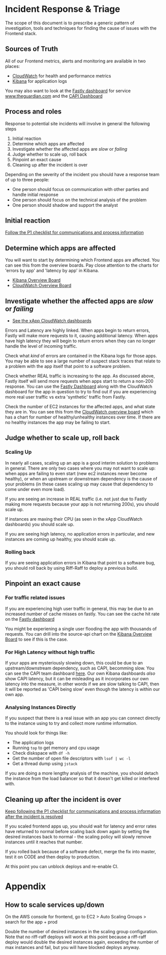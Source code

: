 # Incident Response & Triage

The scope of this document is to prescribe a generic pattern of investigation, tools and 
techniques for finding the cause of issues with the Frontend stack.

## Sources of Truth

All of our Frontend metrics, alerts and monitoring are available in two places: 

* [CloudWatch](https://eu-west-1.console.aws.amazon.com/cloudwatch/) for health and performance metrics
* [Kibana](https://logs.gutools.co.uk/app/kibana) for application logs

You may also want to look at the [Fastly dashboard](https://manage.fastly.com/) for service www.theguardian.com
and the  [CAPI Dashboard](http://status.capi.gutools.co.uk/)

## Process and roles

Response to potential site incidents will involve in general the following steps

1. Initial reaction
2. Determine which apps are affected
3. Investigate whether the affected apps are _slow_ or _failing_
4. Judge whether to scale up, roll back
5. Pinpoint an exact cause
6. Cleaning up after the incident is over

Depending on the severity of the incident you should have a response team of
up to three people:

* One person should focus on communication with other parties and handle initial response
* One person should focus on the technical analysis of the problem
* One person should shadow and support the analyst

## Initial reaction

[Follow the P1 checklist for communications and process information](https://docs.google.com/document/d/1sAq378Oqm5NUG2_FJORDSd_Tag6gUUUsZaE9zUsgWHc/edit?usp=sharing)

## Determine which apps are affected

You will want to start by determining which Frontend apps are affected. You can 
see this from the overview boards. Pay close attention to the charts for 'errors by
app' and 'latency by app' in Kibana.

* [Kibana Overview Board](https://logs.gutools.co.uk/app/kibana#/dashboard/00349ef0-06a1-11e8-a56d-a31118fab969?_g=(refreshInterval%3A(display%3AOff%2Cpause%3A!f%2Cvalue%3A0)%2Ctime%3A(from%3Anow-15m%2Cmode%3Aquick%2Cto%3Anow)))
* [CloudWatch Overview Board](https://eu-west-1.console.aws.amazon.com/cloudwatch/home?region=eu-west-1#dashboards:name=xOverview)

## Investigate whether the affected apps are _slow_ or _failing_

* [See the xApp CloudWatch dashboards](https://eu-west-1.console.aws.amazon.com/cloudwatch/home?region=eu-west-1#dashboards:)

Errors and Latency are highly linked. When apps begin to return errors, Fastly
will make more requests to it, causing additional latency. When apps have high 
latency they will begin to return errors when they can no longer handle the level 
of incoming traffic.

Check what _kind_ of errors are contained in the Kibana logs for those apps. You 
may be able to see a large number of suspect stack traces that relate to a problem
with the app itself that point to a software problem.

Check whether REAL traffic is increasing to the app. As discussed above, Fastly 
itself will send more requests when apps start to return a non-200 response. You can 
use the [Fastly Dashboard](https://manage.fastly.com/) along with the CloudWatch dashboard 
for the app in question to try to find out if you are experiencing more real user 
traffic vs extra 'synthetic' traffic from Fastly.

Check the number of EC2 instances for the affected apps, and what state they are in. 
You can see this from the [CloudWatch overview board](https://eu-west-1.console.aws.amazon.com/cloudwatch/home?region=eu-west-1#dashboards:name=xOverview) which has a chart for number of healthy/unhealthy 
instances over time. If there are no healthy instances the app may be failing to start.

## Judge whether to scale up, roll back

### Scaling Up

In nearly all cases, scaling up an app is a good interim solution to problems in
general. There are only two cases where you may not want to scale up: when apps
are failing to even start (new ec2 instances never become healthy), or when an upstream
or downstream dependency is the cause of your problems (in these cases scaling up
may cause that dependency to come under even more load).

If you are seeing an increase in REAL traffic (i.e. not just due to Fastly making 
more requests because your app is not returning 200s), you should scale up.

If instances are maxing their CPU (as seen in the xApp CloudWatch dashboards) you 
should scale up.

If you are seeing high latency, no application errors in particular, and new instances 
are coming up healthy, you should scale up.

### Rolling back

If you are seeing application errors in Kibana that point to a software bug, you 
should roll back by using Riff-Raff to deploy a previous build.

## Pinpoint an exact cause

### For traffic related issues

If you are experiencing high user traffic in general, this may be due to an increased
number of cache misses on fastly. You can see the cache hit rate on the [Fastly dashboard](https://manage.fastly.com/)

You might be experiening a single user flooding the app with thousands of requests. 
You can drill into the source-api chart on the [Kibana Overview Board](https://logs.gutools.co.uk/app/kibana#/dashboard/00349ef0-06a1-11e8-a56d-a31118fab969?_g=(refreshInterval%3A(display%3AOff%2Cpause%3A!f%2Cvalue%3A0)%2Ctime%3A(from%3Anow-15m%2Cmode%3Aquick%2Cto%3Anow)))
to see if this is the case.

### For High Latency without high traffic

If your apps are mysteriously slowing down, this could be due to an upstream/downstream
dependency, such as CAPI, becomming slow. You can see the CAPI team dashboard [here](http://status.capi.gutools.co.uk/).
Our own Kibana dashboards _also_ show CAPI latency, but it can be misleading as it 
incorporates our own latency into the measure, in other words if we are slow talking to 
CAPI, then it will be reported as 'CAPI being slow' even though the latency is within our own 
app.

### Analysing Instances Directly

If you suspect that there is a real issue with an app you can connect directly to the instance
using to try and collect more runtime information. 

You should look for things like:

* The application logs
* Running ```top``` to get memory and cpu usage
* Check diskspace with ```df -h```
* Get the number of open file descriptors with ```lsof | wc -l```
* Get a thread dump using ```jstack```

If you are doing a more lengthy analysis of the machine, you should detach the instance from 
the load balancer so that it doesn't get killed or interfered with. 

## Cleaning up after the incident is over

[Keep following the P1 checklist for communications and process information after the incident is resolved](https://docs.google.com/document/d/1sAq378Oqm5NUG2_FJORDSd_Tag6gUUUsZaE9zUsgWHc/edit?usp=sharing)

If you scaled frontend apps up, you should wait for latency and error rates have returned to normal
before scaling back down again by setting the desired instances back to normal - the scaling policy
will slowly remove instances until it reaches that number.

If you rolled back because of a software defect, merge the fix into master, test it on CODE and then
deploy to production.

At this point you can unblock deploys and re-enable CI.

# Appendix

## How to scale services up/down

On the AWS console for frontend, go to EC2 > Auto Scaling Groups > search for the app + prod

Double the number of desired instances in the scaling group configuration. Note that no riff-raff deploys
will work at this point because a riff-raff deploy would double the desired instances again, exceeding 
the number of max instances and fail, but you will have blocked deploys anyway.
